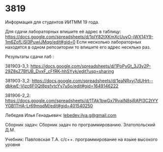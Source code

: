 # 3819
Информация для студентов ИИТММ 19 года.

Для сдачи лабораторных впишите её адрес в таблицу: https://docs.google.com/spreadsheets/d/1pIY82tXKmXcUuyO-iWX14Y9-1m6ZofLjSI3PuwlJMqg/edit#gid=0
Если несколько лабораторных находятся в одном репозитории то впишите его адрес несклько раз.

Результаты сдачи лаб :

381903-3_1: https://docs.google.com/spreadsheets/d/1PoPyGt_3J3y2P-29Z8sZ7BfUB_DvxF_cFfRK-hhSYyk/edit?usp=sharing

381903-3_2: https://docs.google.com/spreadsheets/d/1eaNRxyj7dUHrt--dbkwE-Vjzc6F0Qt8psfvtcYy7u5o/edit#gid=1649146222

381906-2_2: https://docs.google.com/spreadsheets/d/1TAk1bwGx7RyaIN8sjRAPI3C2tYYYGB1THA-Lr69modM/edit#gid=401540250

Лебедев Илья Генадьевич: lebedev.ilya.g@gmail.com

Сборник задач:
Сборник задач по программированию. Златопольский Д.М.

Учебник:
Павловская Т.А. с/с++. программирование на языке высокого уровня
